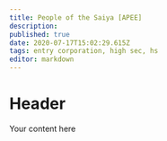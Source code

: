 ```yaml
---
title: People of the Saiya [APEE]
description: 
published: true
date: 2020-07-17T15:02:29.615Z
tags: entry corporation, high sec, hs
editor: markdown
---
```


# Header
Your content here